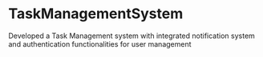 # TaskManagementSystem
Developed a Task Management system with integrated notification system and authentication functionalities for user management
